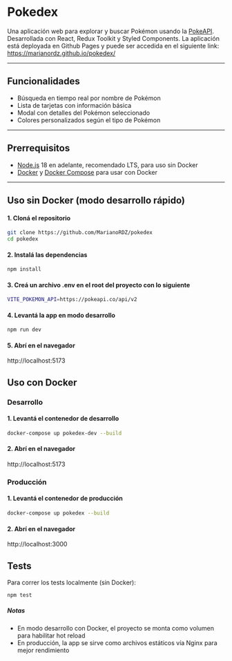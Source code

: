 # Pokedex

Una aplicación web para explorar y buscar Pokémon usando la [PokeAPI](https://pokeapi.co/). Desarrollada con React, Redux Toolkit y Styled Components.
La aplicación está deployada en Github Pages y puede ser accedida en el siguiente link: https://marianordz.github.io/pokedex/

---

## Funcionalidades

- Búsqueda en tiempo real por nombre de Pokémon
- Lista de tarjetas con información básica
- Modal con detalles del Pokémon seleccionado
- Colores personalizados según el tipo de Pokémon

---

## Prerrequisitos

- [Node.js](https://nodejs.org/) 18 en adelante, recomendado LTS, para uso sin Docker
- [Docker](https://www.docker.com/get-started) y [Docker Compose](https://docs.docker.com/compose/install/) para usar con Docker

---

## Uso sin Docker (modo desarrollo rápido)

#### 1. Cloná el repositorio

```bash
git clone https://github.com/MarianoRDZ/pokedex
cd pokedex
```

#### 2. Instalá las dependencias

```bash
npm install
```

#### 3. Creá un archivo .env en el root del proyecto con lo siguiente

```bash
VITE_POKEMON_API=https://pokeapi.co/api/v2
```

#### 4. Levantá la app en modo desarrollo

```bash
npm run dev
```

#### 5. Abrí en el navegador

http://localhost:5173

## Uso con Docker

### Desarrollo

#### 1. Levantá el contenedor de desarrollo

```bash
docker-compose up pokedex-dev --build
```

#### 2. Abrí en el navegador

http://localhost:5173

### Producción

#### 1. Levantá el contenedor de producción

```bash
docker-compose up pokedex --build
```

#### 2. Abrí en el navegador

http://localhost:3000

## Tests

Para correr los tests localmente (sin Docker):

```bash
npm test
```

##### Notas

- En modo desarrollo con Docker, el proyecto se monta como volumen para habilitar hot reload
- En producción, la app se sirve como archivos estáticos vía Nginx para mejor rendimiento

